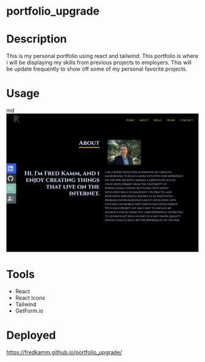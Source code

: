 # portfolio_upgrade

# Description

This is my personal portfolio using react and tailwind. This portfolio is where i will be displaying my skills from previous projects to employers. This will be update frequently to show off some of my personal favorite projects. 

# Usage

md![screenshot](./src/assets/images/Screen%20Shot%202022-10-12%20at%207.00.23%20PM.png)

# Tools

- React
- React Icons
- Tailwind
- GetForm.io 

# Deployed

https://fredkamm.github.io/portfolio_upgrade/